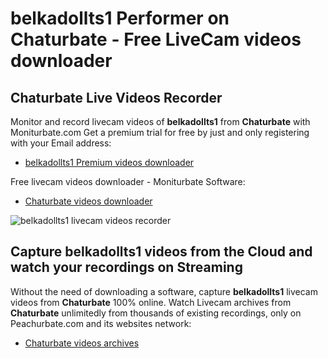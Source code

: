 # belkadollts1 Performer on Chaturbate - Free LiveCam videos downloader

## Chaturbate Live Videos Recorder

Monitor and record livecam videos of **belkadollts1** from **Chaturbate** with Moniturbate.com
Get a premium trial for free by just and only registering with your Email address:
* [belkadollts1 Premium videos downloader](https://moniturbate.com/request-demo-licence-key.html)

Free livecam videos downloader - Moniturbate Software:
* [Chaturbate videos downloader](https://moniturbate.com/moniturbate-download-software.html)

![belkadollts1 livecam videos recorder](https://peachurnet.com/templates/moniturbate-software.png)


## Capture belkadollts1 videos from the Cloud and watch your recordings on Streaming

Without the need of downloading a software, capture **belkadollts1** livecam videos from **Chaturbate** 100% online.
Watch Livecam archives from **Chaturbate** unlimitedly from thousands of existing recordings, only on Peachurbate.com and its websites network:
* [Chaturbate videos archives](https://peachurnet.com/)